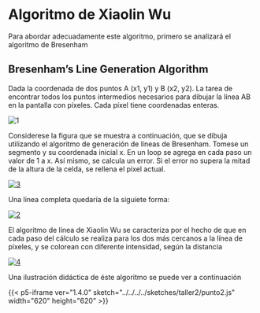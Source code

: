 # Algoritmo de Xiaolin Wu

Para abordar adecuadamente este algoritmo, primero se analizará el algoritmo de Bresenham

## Bresenham’s Line Generation Algorithm

Dada la coordenada de dos puntos A (x1, y1) y B (x2, y2). La tarea de encontrar todos los puntos intermedios necesarios para dibujar la línea AB en la pantalla con píxeles. Cada píxel tiene coordenadas enteras.

<img src="https://i.ibb.co/0h5JYSH/1.png" alt="1" border="0">

Considerese la figura que se muestra a continuación, que se dibuja utilizando el algoritmo de generación de líneas de Bresenham. Tomese un segmento y su coordenada inicial x. En un loop se agrega en cada paso un valor de 1 a x. Así mismo, se calcula un error. Si el error no supera la mitad de la altura de la celda, se rellena el pixel actual.

<a href="https://ibb.co/F0GTqdr"><img src="https://i.ibb.co/RBLw4JF/3.png" alt="3" border="0"></a>

Una linea completa quedaría de la siguiete forma:

<a href="https://ibb.co/Sxcdz6Y"><img src="https://i.ibb.co/wL7wfdG/2.png" alt="2" border="0"></a>

El algoritmo de línea de Xiaolin Wu se caracteriza por el hecho de que en cada paso del cálculo se realiza para los dos más cercanos a la línea de píxeles, y se colorean con diferente intensidad, según la distancia

<a href="https://ibb.co/g3yhV3N"><img src="https://i.ibb.co/c1JVL10/4.png" alt="4" border="0"></a>

Una ilustración didáctica de éste algoritmo se puede ver a continuación

{{< p5-iframe ver="1.4.0" sketch="../../../../sketches/taller2/punto2.js" width="620" height="620" >}}
